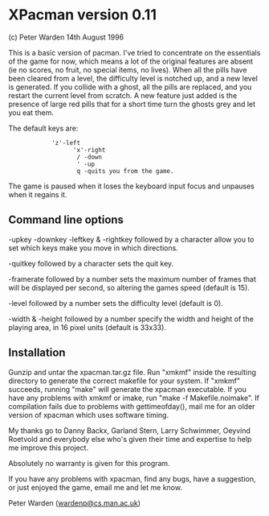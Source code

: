 # XPacman version 0.11

(c) Peter Warden 14th August 1996

This is a basic version of pacman. I've tried to concentrate on the essentials
of the game for now, which means a lot of the original features are absent (ie
no scores, no fruit, no special items, no lives). When all the pills have been 
cleared from a level, the difficulty level is notched up, and a new level is
generated. If you collide with a ghost, all the pills are replaced, and you
restart the current level from scratch. A new feature just added is the
presence of large red pills that for a short time turn the ghosts grey and let
you eat them.

The default keys are: 

         		'z'-left
                      'x'-right
                       / -down
                       ' -up
                       q -quits you from the game.

The game is paused when it loses the keyboard input focus and unpauses when it
regains it.

## Command line options

  -upkey -downkey -leftkey & -rightkey followed by a character allow you to set
   which keys make you move in which directions.

  -quitkey followed by a character sets the quit key.

  -framerate followed by a number sets the maximum number of frames that will
   be displayed per second, so altering the games speed (default is 15).

  -level followed by a number sets the difficulty level (default is 0).

  -width & -height followed by a number specify the width and height of the 
   playing area, in 16 pixel units (default is 33x33).


## Installation

  Gunzip and untar the xpacman.tar.gz file.
  Run "xmkmf" inside the resulting directory to generate the correct makefile 
  for your system.
  If "xmkmf" succeeds, running "make" will generate the xpacman executable.
  If you have any problems with xmkmf or imake, run "make -f Makefile.noimake".
  If compilation fails due to problems with gettimeofday(), mail me for an
  older version of xpacman which uses software timing.

My thanks go to Danny Backx, Garland Stern, Larry Schwimmer, Oeyvind Roetvold
and everybody else who's given their time and expertise to help me improve this
project.

Absolutely no warranty is given for this program.

If you have any problems with xpacman, find any bugs, have a suggestion, or just
enjoyed the game, email me and let me know.

Peter Warden (wardenp@cs.man.ac.uk)

